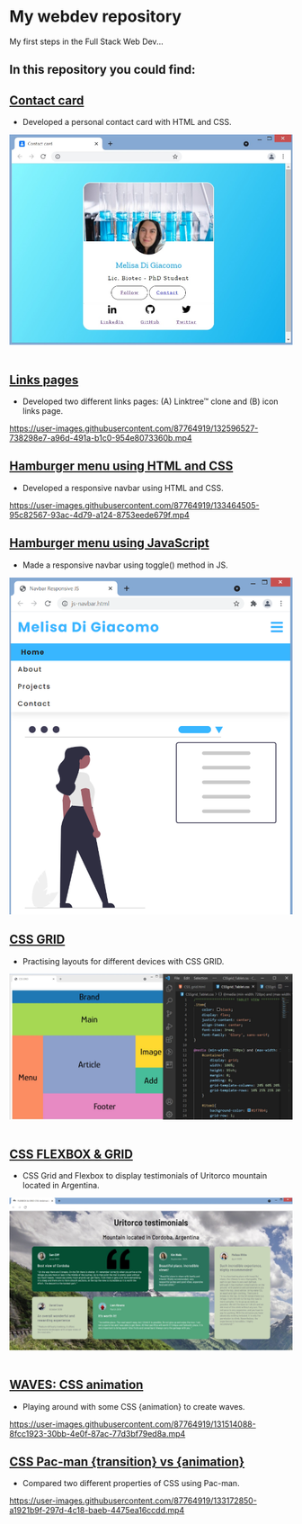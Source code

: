 # My webdev repository

My first steps in the Full Stack Web Dev...

## In this repository you could find:


## [Contact card](https://github.com/melisadigiacomo/webdev/tree/master/contact_card)
* Developed a personal contact card with HTML and CSS.

![contact-card](./contact_card/images/contact-card.jpg)&nbsp;


## [Links pages](https://github.com/melisadigiacomo/webdev/tree/master/links-page)
* Developed two different links pages: (A) Linktree™ clone and (B) icon links page.

https://user-images.githubusercontent.com/87764919/132596527-738298e7-a96d-491a-b1c0-954e8073360b.mp4

## [Hamburger menu using HTML and CSS](https://github.com/melisadigiacomo/webdev/tree/master/navbar-responsive)
* Developed a responsive navbar using HTML and CSS.

https://user-images.githubusercontent.com/87764919/133464505-95c82567-93ac-4d79-a124-8753eede679f.mp4


## [Hamburger menu using JavaScript](https://github.com/melisadigiacomo/webdev/tree/master/navbar-responsive-js)
* Made a responsive navbar using toggle() method in JS.

![navbar-mobile](https://github.com/melisadigiacomo/webdev/blob/master/navbar-responsive-js/images/navbar-js-mobile.png)


## [CSS GRID](https://github.com/melisadigiacomo/webdev/tree/master/CSSgrid)
* Practising layouts for different devices with CSS GRID.

![CSSGrid](./CSSgrid/images/CSSGrid.jpg)&nbsp;


## [CSS FLEXBOX & GRID](https://github.com/melisadigiacomo/webdev/tree/master/CSS_FLEXBOX%26GRID)
* CSS Grid and Flexbox to display testimonials of Uritorco mountain located in Argentina.

![CSSGrid](./CSS_FLEXBOX&GRID/images/Uritorco_testimonials.jpg)&nbsp;


## [WAVES: CSS animation](https://github.com/melisadigiacomo/webdev/tree/master/waves_CSSanimation)
* Playing around with some CSS {animation} to create waves.

https://user-images.githubusercontent.com/87764919/131514088-8fcc1923-30bb-4e0f-87ac-77d3bf79ed8a.mp4


## [CSS Pac-man {transition} vs {animation}](https://github.com/melisadigiacomo/webdev/tree/master/transition-animation)
* Compared two different properties of CSS using Pac-man.

https://user-images.githubusercontent.com/87764919/133172850-a1921b9f-297d-4c18-baeb-4475ea16ccdd.mp4

